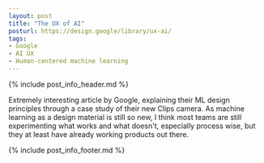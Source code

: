 ```yaml
---
layout: post
title: "The UX of AI"
posturl: https://design.google/library/ux-ai/
tags:
- Google
- AI UX
- Human-centered machine learning
---
```


{% include post_info_header.md %}

Extremely interesting article by Google, explaining their ML design principles through a case study of their new Clips camera. As machine learning as a design material is still so new, I think most teams are still experimenting what works and what doesn't, especially process wise, but they at least have already working products out there.

<!--more-->
{% include post_info_footer.md %}
